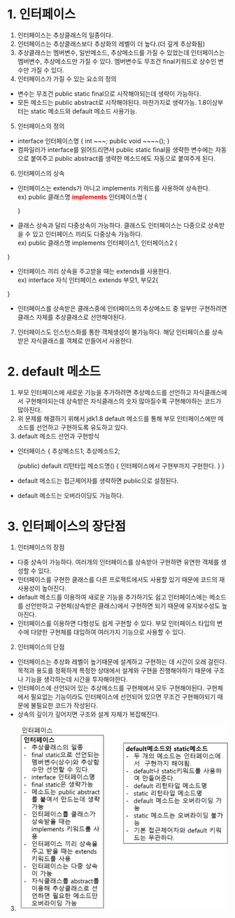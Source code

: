 # 1. 인터페이스
1. 인터페이스는 추상클래스의 일종이다.
2. 인터페이스는 추상클래스보다 추상화의 레벨이 더 높다.(더 깊게 추상화됨)
3. 추상클래스는 멤버변수, 일반메소드, 추상메소드를 가질 수 있었는데 인터페이스는 멤버변수, 추상메소드만 가질 수 있다. 멤버변수도 무조건 final키워드로 상수인 변수만 가질 수 있다.
4. 인터페이스가 가질 수 있는 요소의 정의
- 변수는 무조건 public static final으로 시작해야되는데 생략이 가능하다.
- 모든 메소드는 public abstract로 시작해야된다. 마찬가지로 생략가능. 1.8이상부터는 static 메소드와 default 메소드 사용가능.
5. 인터페이스의 정의
- interface 인터페이스명 {
     int ~~~;
     public void ~~~~();
  }
- 컴파일러가 interface를 읽어드리면서 public static final을 생략한 변수에는 자동으로 붙여주고 public abstract를 생략한 메소드에도 자동으로 붙여주게 된다.
6. 인터페이스의 상속
- 인터페이스는 extends가 아니고 implements 키워드를 사용하여 상속한다.  
ex) public 클래스명 <b style="color: red;">implements</b> 인터페이스명 {

    }
- 클래스 상속과 달리 다중상속이 가능하다. 클래스도 인터페이스는 다중으로 상속받을 수 있고 인터페이스 끼리도 다중상속 가능하다.  
ex) public 클래스명 implements 인터페이스1, 인터페이스2 {

}
- 인터페이스 끼리 상속을 주고받을 때는 extends를 사용한다.  
ex) interface 자식 인터페이스 extends 부모1, 부모2{

}
- 인터페이스를 상속받은 클래스중에 인터페이스의 추상메소드 중 일부만 구현하려면 클래스 자체를 추상클래스로 선언해야된다.
7. 인터페이스도 인스턴스화를 통한 객체생성이 불가능하다. 해당 인터페이스를 상속받은 자식클래스를 객체로 만들어서 사용한다.

# 2. default 메소드
1. 부모 인터페이스에 새로운 기능을 추가하려면 추상메소드를 선언하고 자식클래스에서 구현해야되는데 상속받은 자식클래스의 숫자 많아질수록 구현해야하는 코드가 많아진다.
2. 위 문제를 해결하기 위해서 jdk1.8 default 메소드를 통해 부모 인터페이스에만 메소드를 선언하고 구현하도록 유도하고 있다.
3. default 메소드 선언과 구현방식
- 인터페이스 {
    추상메소드1;
    추상메소드2;

    (public) default 리턴타입 메소드명() {
        인터페이스에서 구현부까지 구현한다.
    }
  }
- default 메소드는 접근제어자를 생략하면 public으로 설정된다.
- default 메소드는 오버라이딩도 가능하다.

# 3. 인터페이스의 장단점
1. 인터페이스의 장점
- 다중 상속이 가능하다. 여러개의 인터페이스를 상속받아 구현하면 유연한 객체를 생성할 수 있다.
- 인터페이스를 구현한 클래스를 다른 프로젝트에서도 사용할 있기 때문에 코드의 재사용성이 높아진다.
- default 메소드를 이용하여 새로운 기능을 추가하기도 쉽고 인터페이스에는 메소드를 선언만하고 구현체(상속받은 클래스)에서 구현하면 되기 때문에 유지보수성도 높아진다.
- 인터페이스를 이용하면 다형성도 쉽게 구현할 수 있다. 부모 인터페이스 타입의 변수에 다양한 구현체를 대입하여 여러가지 기능으로 사용할 수 있다.
2. 인터페이스의 단점
- 인터페이스는 추상화 레벨이 높기때문에 설계하고 구현하는 데 시간이 오래 걸린다. 목적과 용도를 정확하게 특정한 상태에서 설계와 구현을 진행해야하기 때문에 구조나 기능을 생각하는데 시간을 투자해야한다.
- 인터페이스에 선언되어 있는 추상메소드를 구현체에서 모두 구현해야된다. 구현체에서 필요없는 기능이라도 인터페이스에 선언되어 있으면 무조건 구현해야되기 때문에 불필요한 코드가 작성된다.
- 상속의 깊이가 깊어지면 구조와 설계 자체가 복잡해진다.
3. <img src="images/인터페이스.jpg">